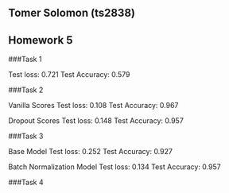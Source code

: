 ## Tomer Solomon (ts2838)
## Homework 5

###Task 1

Test loss: 0.721
Test Accuracy: 0.579

###Task 2

Vanilla Scores
Test loss: 0.108
Test Accuracy: 0.967

Dropout Scores
Test loss: 0.148
Test Accuracy: 0.957

###Task 3

Base Model
Test loss: 0.252
Test Accuracy: 0.927

Batch Normalization Model
Test loss: 0.134
Test Accuracy: 0.957


###Task 4
